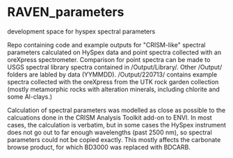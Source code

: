 # RAVEN_parameters
development space for hyspex spectral parameters

Repo containing code and example outputs for "CRISM-like" spectral parameters calculated on HySpex data and point spectra collected with an oreXpress spectrometer. Comparison for point spectra can be made to USGS spectral library spectra contained in /Output/Library/. Other /Output/ folders are labled by data (YYMMDD). /Output/220713/ contains example spectra collected with the oreXpress from the UTK rock garden collection (mostly metamorphic rocks with alteration minerals, including chlorite and some Al-clays.)

Calculation of spectral parameters was modelled as close as possible to the calcuations done in the CRISM Analysis Toolkit add-on to ENVI. In most cases, the calculation is verbatim, but in some cases the HySpex instrument does not go out to far enough wavelengths (past 2500 nm), so spectral parameters could not be copied exactly. This mostly affects the carbonate browse product, for which BD3000 was replaced with BDCARB. 
